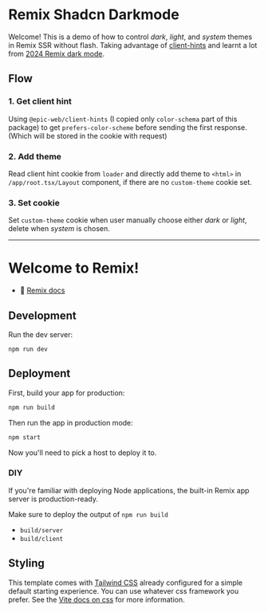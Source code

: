 # Remix Shadcn Darkmode

Welcome! This is a demo of how to control _dark_, _light_, and _system_ themes in Remix SSR without flash. Taking advantage of [client-hints](https://github.com/epicweb-dev/client-hints) and learnt a lot from [2024 Remix dark mode](https://www.mattstobbs.com/remix-dark-mode/).

## Flow

### 1. Get client hint

Using `@epic-web/client-hints` (I copied only `color-schema` part of this package) to get `prefers-color-scheme` before sending the first response. (Which will be stored in the cookie with request)

### 2. Add theme

Read client hint cookie from `loader` and directly add theme to `<html>` in `/app/root.tsx/Layout` component, if there are no `custom-theme` cookie set.

### 3. Set cookie

Set `custom-theme` cookie when user manually choose either _dark_ or _light_, delete when _system_ is chosen.

---

# Welcome to Remix!

- 📖 [Remix docs](https://remix.run/docs)

## Development

Run the dev server:

```shellscript
npm run dev
```

## Deployment

First, build your app for production:

```sh
npm run build
```

Then run the app in production mode:

```sh
npm start
```

Now you'll need to pick a host to deploy it to.

### DIY

If you're familiar with deploying Node applications, the built-in Remix app server is production-ready.

Make sure to deploy the output of `npm run build`

- `build/server`
- `build/client`

## Styling

This template comes with [Tailwind CSS](https://tailwindcss.com/) already configured for a simple default starting experience. You can use whatever css framework you prefer. See the [Vite docs on css](https://vitejs.dev/guide/features.html#css) for more information.
